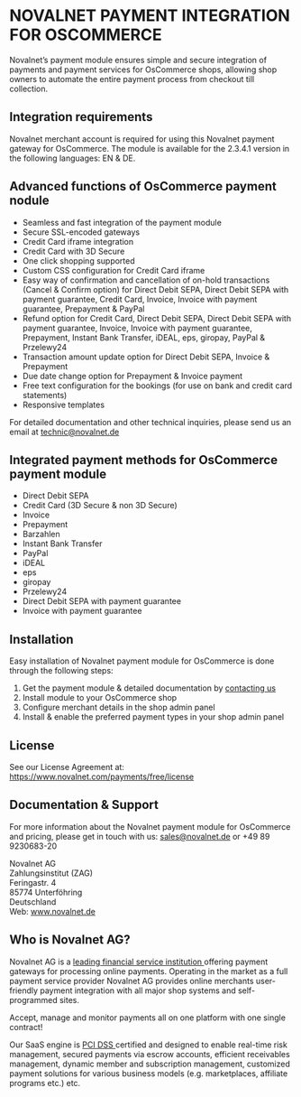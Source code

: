 # NOVALNET PAYMENT INTEGRATION FOR OSCOMMERCE
Novalnet’s payment module ensures simple and secure integration of payments and payment services for OsCommerce shops, allowing shop owners to automate the entire payment process from checkout till collection. 

## Integration requirements 
Novalnet merchant account is required for using this Novalnet payment gateway for OsCommerce. The module is available for the 2.3.4.1 version in the following languages: EN & DE. 

## Advanced functions of OsCommerce payment nodule
  - Seamless and fast integration of the payment module
  - Secure SSL-encoded gateways
  - Credit Card iframe integration
  - Credit Card with 3D Secure
  - One click shopping supported 
  - Custom CSS configuration for Credit Card iframe
  - Easy way of confirmation and cancellation of on-hold transactions (Cancel & Confirm option) for Direct Debit SEPA, Direct Debit SEPA with payment guarantee, Credit Card,     Invoice, Invoice with payment guarantee, Prepayment & PayPal
  - Refund option for Credit Card, Direct Debit SEPA, Direct Debit SEPA with payment guarantee, Invoice, Invoice with payment guarantee, Prepayment, Instant Bank Transfer, iDEAL, eps, giropay, PayPal & Przelewy24
  - Transaction amount update option for Direct Debit SEPA, Invoice & Prepayment
  - Due date change option for Prepayment & Invoice payment
  - Free text configuration for the bookings (for use on bank and credit card statements)
  - Responsive templates<br>
  
For detailed documentation and other technical inquiries, please send us an email at <a href="mailto:technic@novalnet.de"> technic@novalnet.de </a>

## Integrated payment methods for OsCommerce payment module
-	Direct Debit SEPA
-	Credit Card (3D Secure & non 3D Secure)
-	Invoice
-	Prepayment
-	Barzahlen
-	Instant Bank Transfer
-	PayPal
-	iDEAL
-	eps
-	giropay
-	Przelewy24
-	Direct Debit SEPA with payment guarantee
-	Invoice with payment guarantee

## Installation
Easy installation of Novalnet payment module for OsCommerce is done through the following steps: 
1. Get the payment module & detailed documentation by <a href="https://www.novalnet.de/kontakt/sales"> contacting us </a>
2. Install module to your OsCommerce shop 
3. Configure merchant details in the shop admin panel 
4. Install & enable the preferred payment types in your shop admin panel

## License  
See our License Agreement at: https://www.novalnet.com/payments/free/license

## Documentation & Support
For more information about the Novalnet payment module for OsCommerce and pricing, please get in touch with us:  <a href="mailto:sales@novalnet.de"> sales@novalnet.de </a> or +49 89 9230683-20<br>

Novalnet AG<br>
Zahlungsinstitut (ZAG)<br>
Feringastr. 4<br>
85774 Unterföhring<br>
Deutschland<br>
Web: www.novalnet.de 

## Who is Novalnet AG?
<p>Novalnet AG is a <a href="https://www.novalnet.de/zahlungsinstitut"> leading financial service institution </a> offering payment gateways for processing online payments. Operating in the market as a full payment service provider Novalnet AG provides online merchants user-friendly payment integration with all major shop systems and self-programmed sites.</p> 
<p>Accept, manage and monitor payments all on one platform with one single contract!</p>
<p>Our SaaS engine is <a href="https://www.novalnet.de/pci-dss-zertifizierung"> PCI DSS </a> certified and designed to enable real-time risk management, secured payments via escrow accounts, efficient receivables management, dynamic member and subscription management, customized payment solutions for various business models (e.g. marketplaces, affiliate programs etc.) etc.</p>
